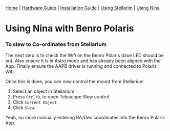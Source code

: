 [Home](../readme.md) | [Hardware Guide](./hardware.md) | [Installation Guide](./installation.md) | [Using Stellarim](./stellarium.md) | [Using Nina](./nina.md)

# Using Nina with Benro Polaris
### To slew to Co-ordinates from Stellarium
The next step is to check the Wifi on the Benro Polaris (blue LED should be on).
Also ensure it is in Astro mode and has already been aligned with the App.
Finally ensure the AAPB driver is running and connected to Polaris Wifi. 

Once this is done, you can now control the mount from Stellarium
1. Select an object in Stellarium
2. Press `Ctrl+0`, to open Telescope Slew control.
3. Click `Current Object`
4. Click `Slew`.

Yeah, no more manually entering RA/Dec coordinates into the Benro Polaris App.

